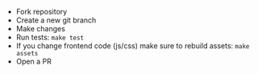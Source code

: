 - Fork repository
- Create a new git branch
- Make changes
- Run tests: `make test`
- If you change frontend code (js/css) make sure to rebuild assets: `make assets`
- Open a PR